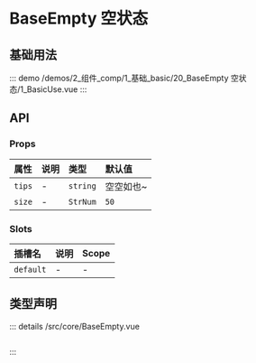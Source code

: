# BaseEmpty 空状态


## 基础用法



::: demo 
/demos/2_组件_comp/1_基础_basic/20_BaseEmpty 空状态/1_BasicUse.vue
:::



## API 
### Props

|属性|说明|类型|默认值|
|:---|:---|:---|:---|
|`tips`|-|`string`|空空如也~|
|`size`|-|`StrNum`|`50`|

### Slots

|插槽名|说明|Scope|
|:---|:---|:---|
|`default`|-|-|



## 类型声明
::: details
/src/core/BaseEmpty.vue

``` ts


```

:::  



